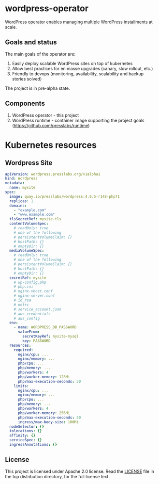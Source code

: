 # wordpress-operator
WordPress operator enables managing multiple WordPress installments at scale.

## Goals and status

The main goals of the operator are:

1. Easily deploy scalable WordPress sites on top of kubernetes
2. Allow best practices for en masse upgrades (canary, slow rollout, etc.)
3. Friendly to devops (monitoring, availability, scalability and backup stories solved)

The project is in pre-alpha state.

## Components

1. WordPress operator - this project
2. WordPress runtime - container image supporting the project goals (https://github.com/presslabs/runtime)

# Kubernetes resources

## Wordpress Site

```yaml
apiVersion: wordpress.presslabs.org/v1alpha1
kind: Wordpress
metadata:
  name: mysite
spec:
  image: quay.io/presslabs/wordpress:4.9.5-r148-php71
  replicas: 1
  domains:
    - "example.com"
    - "www.example.com"
  tlsSecretRef: mysite-tls
  contentVolumeSpec:
    # readOnly: true
    # one of the following
    # persistentVolumeClaim: {}
    # hostPath: {}
    # emptyDir: {}
  mediaVolumeSpec:
    # readOnly: true
    # one of the following
    # persistentVolumeClaim: {}
    # hostPath: {}
    # emptyDir: {}
  secretRef: mysite
    # wp-config.php
    # php.ini
    # nginx-vhost.conf
    # nginx-server.conf
    # id_rsa
    # netrc
    # service_account.json
    # aws_credentials
    # aws_config
  env:
    - name: WORDPRESS_DB_PASSWORD
      valueFrom:
        secretKeyRef: mysite-mysql
        key: PASSWORD
  resources:
    required:
      nginx/cpu: ...
      nginx/memory: ...
      php/cpu: ...
      php/memory: ...
      php/workers: 4
      php/worker-memory: 128Mi
      php/max-execution-seconds: 30
    limits:
      nginx/cpu: ...
      nginx/memory: ...
      php/cpu: ...
      php/memory: ...
      php/workers: 4
      php/worker-memory: 256Mi
      php/max-execution-seconds: 30
      ingress/max-body-size: 100Mi
  nodeSelector: {}
  tolerations: {}
  affinity: {}
  serviceSpec: {}
  ingressAnnotations: {}
```

## License

This project is licensed under Apache 2.0 license. Read the [LICENSE](LICENSE) file in the
top distribution directory, for the full license text.
